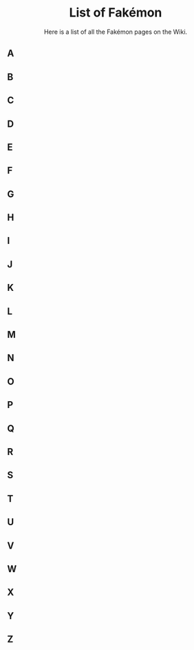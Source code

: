 <h1 align="center">List of Fakémon </h1>
<p align="center">Here is a list of all the Fakémon pages on the Wiki.</p>

## A

## B

## C

## D

## E

## F

## G

## H

## I

## J

## K

## L

## M

## N

## O

## P

## Q

## R

## S

## T

## U

## V

## W

## X

## Y

## Z

